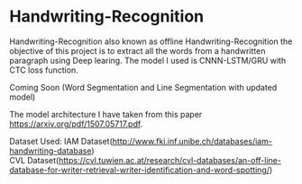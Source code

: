 # Handwriting-Recognition

Handwriting-Recognition also known as offline Handwriting-Recognition the objective of this project is to extract all the words from a handwritten paragraph using Deep learing. The model I used is CNNN-LSTM/GRU with CTC loss function. 

Coming Soon (Word Segmentation and Line Segmentation with updated model)

The model architecture I have taken from this paper https://arxiv.org/pdf/1507.05717.pdf. 

Dataset Used:
  IAM Dataset(http://www.fki.inf.unibe.ch/databases/iam-handwriting-database)</br>
  CVL Dataset(https://cvl.tuwien.ac.at/research/cvl-databases/an-off-line-database-for-writer-retrieval-writer-identification-and-word-spotting/) 
